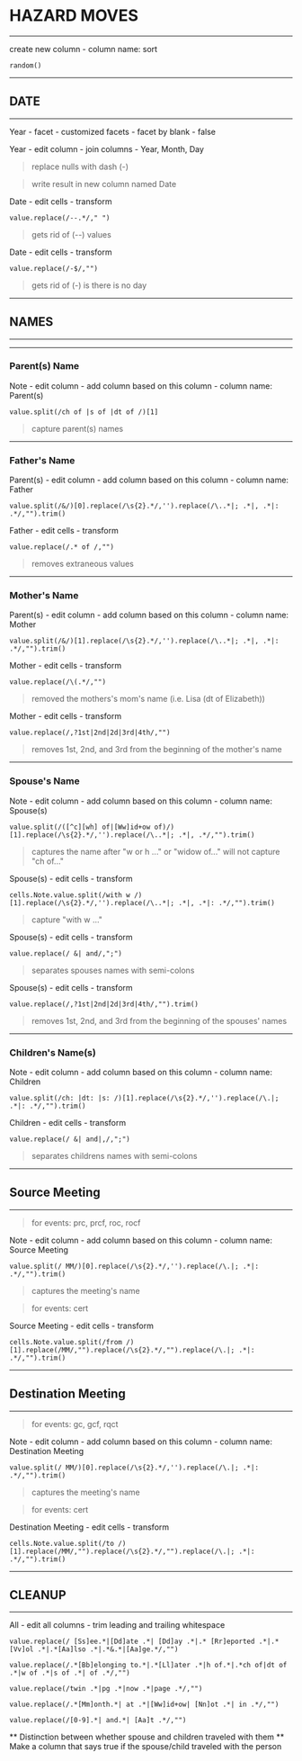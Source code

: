 
# HAZARD MOVES

------- 

create new column - column name: sort

```
random()
```

------
## DATE
------
Year - facet - customized facets - facet by blank - false

Year - edit column - join columns - Year, Month, Day
> replace nulls with dash (-)

> write result in new column named Date

Date - edit cells - transform
```
value.replace(/--.*/," ")
```
> gets rid of (--) values

Date - edit cells - transform
```
value.replace(/-$/,"") 
```
> gets rid of (-) is there is no day

---- 
## NAMES
----

----
### Parent(s) Name

Note - edit column - add column based on this column - column name: Parent(s)
```
value.split(/ch of |s of |dt of /)[1]
```
> capture parent(s) names

----
### Father's Name

Parent(s) - edit column - add column based on this column - column name: Father
```
value.split(/&/)[0].replace(/\s{2}.*/,'').replace(/\..*|; .*|, .*|: .*/,"").trim()
```
Father - edit cells - transform
```
value.replace(/.* of /,"")
```
> removes extraneous values 

----
### Mother's Name

Parent(s) - edit column - add column based on this column - column name: Mother
```
value.split(/&/)[1].replace(/\s{2}.*/,'').replace(/\..*|; .*|, .*|: .*/,"").trim()
```
Mother - edit cells - transform
```
value.replace(/\(.*/,"")
```
> removed the mothers's mom's name (i.e. Lisa (dt of Elizabeth))

Mother - edit cells - transform
```
value.replace(/,?1st|2nd|2d|3rd|4th/,"")
```
> removes 1st, 2nd, and 3rd from the beginning of the mother's name

----
### Spouse's Name

Note - edit column - add column based on this column - column name: Spouse(s)
```
value.split(/([^c][wh] of|[Ww]id+ow of)/)[1].replace(/\s{2}.*/,'').replace(/\..*|; .*|, .*/,"").trim()
```
> captures the name after "w or h ..." or "widow of..."
> will not capture "ch of..."

Spouse(s) - edit cells - transform
```
cells.Note.value.split(/with w /)[1].replace(/\s{2}.*/,'').replace(/\..*|; .*|, .*|: .*/,"").trim()
```
> capture "with w ..."

Spouse(s) - edit cells - transform
```
value.replace(/ &| and/,";")
```
> separates spouses names with semi-colons

Spouse(s) - edit cells - transform
```
value.replace(/,?1st|2nd|2d|3rd|4th/,"").trim()
```
> removes 1st, 2nd, and 3rd from the beginning of the spouses' names

---
### Children's Name(s)

Note - edit column - add column based on this column - column name: Children
```
value.split(/ch: |dt: |s: /)[1].replace(/\s{2}.*/,'').replace(/\.|; .*|: .*/,"").trim()
```
Children - edit cells - transform
```
value.replace(/ &| and|,/,";")
```
> separates childrens names with semi-colons

------
## Source Meeting
------

> for events: prc, prcf, roc, rocf

Note - edit column - add column based on this column - column name: Source Meeting
```
value.split(/ MM/)[0].replace(/\s{2}.*/,'').replace(/\.|; .*|: .*/,"").trim()
```
> captures the meeting's name

> for events: cert

Source Meeting - edit cells - transform
```
cells.Note.value.split(/from /)[1].replace(/MM/,"").replace(/\s{2}.*/,"").replace(/\.|; .*|: .*/,"").trim()
```

------
## Destination Meeting
------

> for events: gc, gcf, rqct

Note - edit column - add column based on this column - column name: Destination Meeting
```
value.split(/ MM/)[0].replace(/\s{2}.*/,'').replace(/\.|; .*|: .*/,"").trim()
```
> captures the meeting's name

> for events: cert

Destination Meeting - edit cells - transform
```
cells.Note.value.split(/to /)[1].replace(/MM/,"").replace(/\s{2}.*/,"").replace(/\.|; .*|: .*/,"").trim()
```

------
## CLEANUP 
------

All - edit all columns - trim leading and trailing whitespace
```
value.replace(/ [Ss]ee.*|[Dd]ate .*| [Dd]ay .*|.* [Rr]eported .*|.*[Vv]ol .*|.*[Aa]lso .*|.*&.*|[Aa]ge.*/,"")

value.replace(/.*[Bb]elonging to.*|.*[Ll]ater .*|h of.*|.*ch of|dt of .*|w of .*|s of .*| of .*/,"")

value.replace(/twin .*|pg .*|now .*|page .*/,"")

value.replace(/.*[Mm]onth.*| at .*|[Ww]id+ow| [Nn]ot .*| in .*/,"")

value.replace(/[0-9].*| and.*| [Aa]t .*/,"")
```



** Distinction between whether spouse and children traveled with them
** Make a column that says true if the spouse/child traveled with the person







